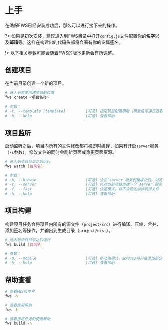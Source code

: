 # 上手
在确保FWS已经安装成功后，那么可以进行接下来的操作。

?> 如果是初次安装，建议进入到FWS目录中打开`config.js`文件配置你的**名字**以及**邮箱**等。这样在构建出的代码头部将会署有你的专属签名。

!> 以下相关参数可能会随着FWS的版本更新会有所调整。

## 创建项目

在当前目录创建一个新的项目。
```bash
# 进入到需要创建项目的位置
fws create <项目名称> 

# 参数：
# -t, --template [template]         [可选] 指定项目配置模版（模版名可通过查看帮助）
# -h, --help                        [可选] 查看帮助
```

## 项目监听

启动监听之后，项目内所有的文件修改都将被即时编译，如果有开启`server`服务（`-s`参数），修改文件的同时会刷新页面或热更页面资源。
```bash
# 进入到项目目录之后运行
fws watch [目录名]

# 参数：
# -b, --browse                      [可选] 会在`server`服务创建成功后，浏览器自动访问项目
# -s, --server                      [可选] 针对当前项目创建一个`server`服务
# -f, --fast                        [可选] 快速模式，将不会预先编译项目文件
# -h, --help                        [可选] 查看帮助
```

## 项目构建

构建项目任务会将项目内所有的源文件（`project/src`）进行编译、压缩、合并、添加签名等操作，并输出到生成目录（`project/dist`）。

```bash
# 进入到项目目录之后运行
fws build [目录名]

# 参数：
# -m, --mobile                      [可选] 移动端模式，此时css将只会添加部分前缀
# -h, --help                        [可选] 查看帮助
```

## 帮助查看

```bash
# 查看FWS版本号
fws -V

# 查看使用帮助
fws -h

# 查看指定任务的使用帮助
fws build -h
```








